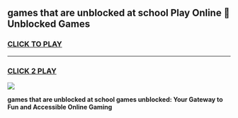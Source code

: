 
## games that are unblocked at school Play Online 👋 Unblocked Games
<h3>
<a href="https://premium.freeplayer.one?title=games_that_are_unblocked_at_school&ref=19F">CLICK TO PLAY</a></h3>
<hr>

<h3>
<a href="https://premium.freeplayer.one?title=games_that_are_unblocked_at_school&ref=19F">CLICK 2 PLAY</a>
  
</h3>

<a href="https://premium.freeplayer.one?title=games_that_are_unblocked_at_school&ref=19F"><img src="https://clearcache.store/games.png"></a>


**games that are unblocked at school games unblocked: Your Gateway to Fun and Accessible Online Gaming**
